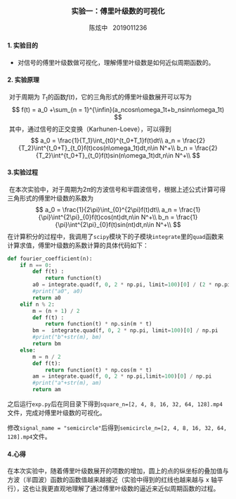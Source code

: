 ### <center>实验一：傅里叶级数的可视化</center>

<center>陈炫中 &nbsp; 2019011236</center>

#### 1. 实验目的

- 对信号的傅里叶级数做可视化，理解傅里叶级数是如何近似周期函数的。

#### 2. 实验原理

​	对于周期为 $T_1$的函数$f(t)$，它的三角形式的傅里叶级数展开可以写为
$$
f(t) = a_0 +\sum_{n = 1}^{\infin}(a_ncosn\omega_1t+b_nsinn\omega_1t)
$$
​	其中，通过信号的正交变换（Karhunen-Loeve），可以得到
$$
a_0 = \frac{1}{T_1}\int_{t0}^{t_0+T_1}f(t)dt\\
a_n = \frac{2}{T_2}\int^{t_0+T}_{t_0}f(t)cos(n\omega_1t)dt,n\in N^+\\
b_n = \frac{2}{T_2}\int^{t_0+T}_{t_0}f(t)sin(n\omega_1t)dt,n\in N^+\\
$$

#### 3.实验过程

​	在本次实验中，对于周期为$2\pi$的方波信号和半圆波信号，根据上述公式计算可得三角形式的傅里叶级数的系数为
$$
a_0 = \frac{1}{2\pi}\int_{0}^{2\pi}f(t)dt\\
a_n = \frac{1}{\pi}\int^{2\pi}_{0}f(t)cos(nt)dt,n\in N^+\\
b_n = \frac{1}{\pi}\int^{2\pi}_{0}f(t)sin(nt)dt,n\in N^+\\
$$
​	在计算积分的过程中，我调用了`scipy`模块下的子模块`integrate`里的`quad`函数来计算求值，傅里叶级数的系数计算的具体代码如下：

```python
def fourier_coefficient(n):
    if n == 0:
        def f(t) :
            return function(t)
        a0 = integrate.quad(f, 0, 2 * np.pi, limit=100)[0] / (2 * np.pi)
        #print("a0", a0)
        return a0
    elif n % 2:
        m = (n + 1) / 2
        def f(t) :
            return function(t) * np.sin(m * t)
        bm =  integrate.quad(f, 0, 2 * np.pi, limit=100)[0] / np.pi
        #print("b"+str(m), bm)
        return bm
    else:
        m = n / 2
        def f(t):
            return function(t) * np.cos(m * t)
        am = integrate.quad(f, 0, 2 * np.pi,limit=100)[0] / np.pi
        #print("a"+str(m), am)
        return am
```

​	之后运行`exp.py`后在同目录下得到`square_n=[2, 4, 8, 16, 32, 64, 128].mp4`文件，完成对傅里叶级数的可视化。

​	修改`signal_name = "semicircle"`后得到`semicircle_n=[2, 4, 8, 16, 32, 64, 128].mp4`文件。

#### 4.心得

​	在本次实验中，随着傅里叶级数展开的项数的增加，圆上的点的纵坐标的叠加值与方波（半圆波）函数的函数值越来越接近（实验中得到的红线也越来越与 x 轴平行），这也让我更直观地理解了通过傅里叶级数的逼近来近似周期函数的过程。

